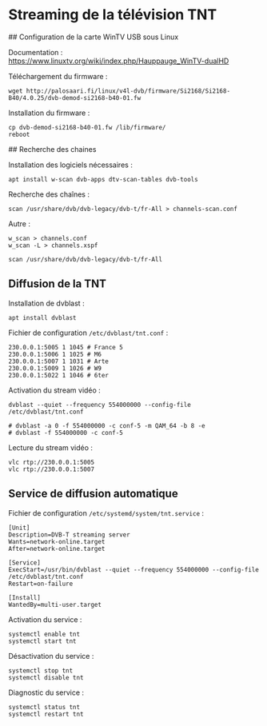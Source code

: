 
# Streaming de la télévision TNT

## Configuration de la carte WinTV USB sous Linux

Documentation :	https://www.linuxtv.org/wiki/index.php/Hauppauge_WinTV-dualHD

Téléchargement du firmware :

	wget http://palosaari.fi/linux/v4l-dvb/firmware/Si2168/Si2168-B40/4.0.25/dvb-demod-si2168-b40-01.fw

Installation du firmware :

	cp dvb-demod-si2168-b40-01.fw /lib/firmware/
	reboot

## Recherche des chaines

Installation des logiciels nécessaires :

	apt install w-scan dvb-apps dtv-scan-tables dvb-tools

Recherche des chaînes :

	scan /usr/share/dvb/dvb-legacy/dvb-t/fr-All > channels-scan.conf

Autre :

	w_scan > channels.conf
	w_scan -L > channels.xspf

	scan /usr/share/dvb/dvb-legacy/dvb-t/fr-All


## Diffusion de la TNT

Installation de dvblast :

	apt install dvblast

Fichier de configuration `/etc/dvblast/tnt.conf` :

	230.0.0.1:5005 1 1045 # France 5
	230.0.0.1:5006 1 1025 # M6
	230.0.0.1:5007 1 1031 # Arte
	230.0.0.1:5009 1 1026 # W9
	230.0.0.1:5022 1 1046 # 6ter

Activation du stream vidéo :

	dvblast --quiet --frequency 554000000 --config-file /etc/dvblast/tnt.conf

	# dvblast -a 0 -f 554000000 -c conf-5 -m QAM_64 -b 8 -e
	# dvblast -f 554000000 -c conf-5

Lecture du stream vidéo :

	vlc rtp://230.0.0.1:5005
	vlc rtp://230.0.0.1:5007

## Service de diffusion automatique

Fichier de configuration `/etc/systemd/system/tnt.service` :

	[Unit]
	Description=DVB-T streaming server
	Wants=network-online.target
	After=network-online.target

	[Service]
	ExecStart=/usr/bin/dvblast --quiet --frequency 554000000 --config-file /etc/dvblast/tnt.conf
	Restart=on-failure

	[Install]
	WantedBy=multi-user.target

Activation du service :

	systemctl enable tnt
	systemctl start tnt

Désactivation du service :

	systemctl stop tnt
	systemctl disable tnt

Diagnostic du service :

	systemctl status tnt
	systemctl restart tnt

